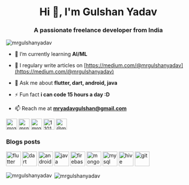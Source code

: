 <h1 align="center">Hi 👋, I'm Gulshan Yadav</h1>
<h3 align="center">A passionate freelance developer from India</h3>

<p align="left"> <img src="https://komarev.com/ghpvc/?username=mrgulshanyadav" alt="mrgulshanyadav" /> </p>

- 🌱 I’m currently learning **AI/ML**

- 📝 I regulary write articles on [https://medium.com/@mrgulshanyadav](https://medium.com/@mrgulshanyadav)

- 💬 Ask me about **flutter, dart, android, java**

- ⚡ Fun fact **i can code 15 hours a day :D**

- 📫 Reach me at **mryadavgulshan@gmail.com**

<p align="left">
<a href="https://dev.to/mrgulshanyadav" target="blank"><img align="center" src="https://cdn.jsdelivr.net/npm/simple-icons@3.0.1/icons/dev-dot-to.svg" alt="mrgulshanyadav" height="30" width="30" /></a>
<a href="https://twitter.com/mrgulshanyadav" target="blank"><img align="center" src="https://cdn.jsdelivr.net/npm/simple-icons@3.0.1/icons/twitter.svg" alt="mrgulshanyadav" height="30" width="30" /></a>
<a href="https://linkedin.com/in/mrgulshanyadav" target="blank"><img align="center" src="https://cdn.jsdelivr.net/npm/simple-icons@3.0.1/icons/linkedin.svg" alt="mrgulshanyadav" height="30" width="30" /></a>
<a href="https://stackoverflow.com/users/11018260" target="blank"><img align="center" src="https://cdn.jsdelivr.net/npm/simple-icons@3.0.1/icons/stackoverflow.svg" alt="11018260" height="30" width="30" /></a>
<a href="https://medium.com/@mrgulshanyadav" target="blank"><img align="center" src="https://cdn.jsdelivr.net/npm/simple-icons@3.0.1/icons/medium.svg" alt="@mrgulshanyadav" height="30" width="30" /></a>
</p>

### Blogs posts
<!-- BLOG-POST-LIST:START -->
<!-- BLOG-POST-LIST:END -->

<p align="left">
  <img src="https://www.vectorlogo.zone/logos/flutterio/flutterio-icon.svg" alt="flutter" width="40" height="40"/> 
  <img src="https://www.vectorlogo.zone/logos/dartlang/dartlang-icon.svg" alt="dart" width="40" height="40"/> 
  <img src="https://devicons.github.io/devicon/devicon.git/icons/android/android-original-wordmark.svg" alt="android" width="40" height="40"/> 
  <img src="https://devicons.github.io/devicon/devicon.git/icons/java/java-original-wordmark.svg" alt="java" width="40" height="40"/> 
  <img src="https://www.vectorlogo.zone/logos/firebase/firebase-icon.svg" alt="firebase" width="40" height="40"/> 
  <img src="https://devicons.github.io/devicon/devicon.git/icons/mongodb/mongodb-original-wordmark.svg" alt="mongodb" width="40" height="40"/> 
  <img src="https://devicons.github.io/devicon/devicon.git/icons/mysql/mysql-original-wordmark.svg" alt="mysql" width="40" height="40"/>
  <img src="https://www.vectorlogo.zone/logos/apache_hive/apache_hive-icon.svg" alt="hive" width="40" height="40"/> 
  <img src="https://www.vectorlogo.zone/logos/git-scm/git-scm-icon.svg" alt="git" width="40" height="40"/> 

</p>

<p><img align="left" src="https://github-readme-stats.vercel.app/api/top-langs/?username=mrgulshanyadav&layout=compact" alt="mrgulshanyadav" /></p>

<p>&nbsp;<img align="center" src="https://github-readme-stats.vercel.app/api?username=mrgulshanyadav&show_icons=true" alt="mrgulshanyadav" /></p>
